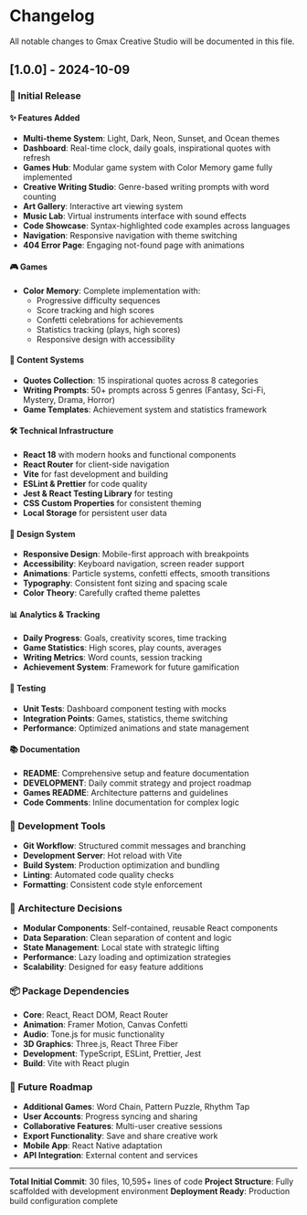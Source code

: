 # Changelog

All notable changes to Gmax Creative Studio will be documented in this file.

## [1.0.0] - 2024-10-09

### 🎉 Initial Release

#### ✨ Features Added
- **Multi-theme System**: Light, Dark, Neon, Sunset, and Ocean themes
- **Dashboard**: Real-time clock, daily goals, inspirational quotes with refresh
- **Games Hub**: Modular game system with Color Memory game fully implemented
- **Creative Writing Studio**: Genre-based writing prompts with word counting
- **Art Gallery**: Interactive art viewing system
- **Music Lab**: Virtual instruments interface with sound effects
- **Code Showcase**: Syntax-highlighted code examples across languages
- **Navigation**: Responsive navigation with theme switching
- **404 Error Page**: Engaging not-found page with animations

#### 🎮 Games
- **Color Memory**: Complete implementation with:
  - Progressive difficulty sequences
  - Score tracking and high scores
  - Confetti celebrations for achievements
  - Statistics tracking (plays, high scores)
  - Responsive design with accessibility

#### 📝 Content Systems
- **Quotes Collection**: 15 inspirational quotes across 8 categories
- **Writing Prompts**: 50+ prompts across 5 genres (Fantasy, Sci-Fi, Mystery, Drama, Horror)
- **Game Templates**: Achievement system and statistics framework

#### 🛠️ Technical Infrastructure
- **React 18** with modern hooks and functional components
- **React Router** for client-side navigation
- **Vite** for fast development and building
- **ESLint & Prettier** for code quality
- **Jest & React Testing Library** for testing
- **CSS Custom Properties** for consistent theming
- **Local Storage** for persistent user data

#### 🎨 Design System
- **Responsive Design**: Mobile-first approach with breakpoints
- **Accessibility**: Keyboard navigation, screen reader support
- **Animations**: Particle systems, confetti effects, smooth transitions
- **Typography**: Consistent font sizing and spacing scale
- **Color Theory**: Carefully crafted theme palettes

#### 📊 Analytics & Tracking
- **Daily Progress**: Goals, creativity scores, time tracking
- **Game Statistics**: High scores, play counts, averages
- **Writing Metrics**: Word counts, session tracking
- **Achievement System**: Framework for future gamification

#### 🧪 Testing
- **Unit Tests**: Dashboard component testing with mocks
- **Integration Points**: Games, statistics, theme switching
- **Performance**: Optimized animations and state management

#### 📚 Documentation
- **README**: Comprehensive setup and feature documentation
- **DEVELOPMENT**: Daily commit strategy and project roadmap
- **Games README**: Architecture patterns and guidelines
- **Code Comments**: Inline documentation for complex logic

### 🔧 Development Tools
- **Git Workflow**: Structured commit messages and branching
- **Development Server**: Hot reload with Vite
- **Build System**: Production optimization and bundling
- **Linting**: Automated code quality checks
- **Formatting**: Consistent code style enforcement

### 🎯 Architecture Decisions
- **Modular Components**: Self-contained, reusable React components
- **Data Separation**: Clean separation of content and logic
- **State Management**: Local state with strategic lifting
- **Performance**: Lazy loading and optimization strategies
- **Scalability**: Designed for easy feature additions

### 📦 Package Dependencies
- **Core**: React, React DOM, React Router
- **Animation**: Framer Motion, Canvas Confetti
- **Audio**: Tone.js for music functionality
- **3D Graphics**: Three.js, React Three Fiber
- **Development**: TypeScript, ESLint, Prettier, Jest
- **Build**: Vite with React plugin

### 🚀 Future Roadmap
- **Additional Games**: Word Chain, Pattern Puzzle, Rhythm Tap
- **User Accounts**: Progress syncing and sharing
- **Collaborative Features**: Multi-user creative sessions
- **Export Functionality**: Save and share creative work
- **Mobile App**: React Native adaptation
- **API Integration**: External content and services

---

**Total Initial Commit**: 30 files, 10,595+ lines of code
**Project Structure**: Fully scaffolded with development environment
**Deployment Ready**: Production build configuration complete